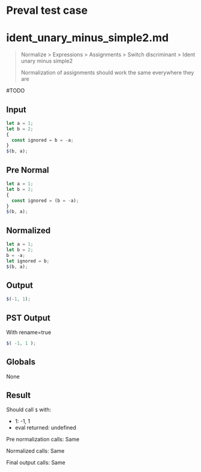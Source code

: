 # Preval test case

# ident_unary_minus_simple2.md

> Normalize > Expressions > Assignments > Switch discriminant > Ident unary minus simple2
>
> Normalization of assignments should work the same everywhere they are

#TODO

## Input

`````js filename=intro
let a = 1;
let b = 2;
{
  const ignored = b = -a;
}
$(b, a);
`````

## Pre Normal

`````js filename=intro
let a = 1;
let b = 2;
{
  const ignored = (b = -a);
}
$(b, a);
`````

## Normalized

`````js filename=intro
let a = 1;
let b = 2;
b = -a;
let ignored = b;
$(b, a);
`````

## Output

`````js filename=intro
$(-1, 1);
`````

## PST Output

With rename=true

`````js filename=intro
$( -1, 1 );
`````

## Globals

None

## Result

Should call `$` with:
 - 1: -1, 1
 - eval returned: undefined

Pre normalization calls: Same

Normalized calls: Same

Final output calls: Same
